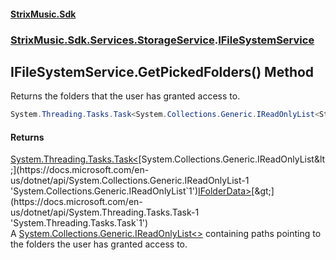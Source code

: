 #### [StrixMusic.Sdk](./index.md 'index')
### [StrixMusic.Sdk.Services.StorageService](./StrixMusic-Sdk-Services-StorageService.md 'StrixMusic.Sdk.Services.StorageService').[IFileSystemService](./StrixMusic-Sdk-Services-StorageService-IFileSystemService.md 'StrixMusic.Sdk.Services.StorageService.IFileSystemService')
## IFileSystemService.GetPickedFolders() Method
Returns the folders that the user has granted access to.  
```csharp
System.Threading.Tasks.Task<System.Collections.Generic.IReadOnlyList<StrixMusic.Sdk.Interfaces.Storage.IFolderData?>> GetPickedFolders();
```
#### Returns
[System.Threading.Tasks.Task&lt;](https://docs.microsoft.com/en-us/dotnet/api/System.Threading.Tasks.Task-1 'System.Threading.Tasks.Task`1')[System.Collections.Generic.IReadOnlyList&lt;](https://docs.microsoft.com/en-us/dotnet/api/System.Collections.Generic.IReadOnlyList-1 'System.Collections.Generic.IReadOnlyList`1')[IFolderData](./StrixMusic-Sdk-Interfaces-Storage-IFolderData.md 'StrixMusic.Sdk.Interfaces.Storage.IFolderData')[&gt;](https://docs.microsoft.com/en-us/dotnet/api/System.Collections.Generic.IReadOnlyList-1 'System.Collections.Generic.IReadOnlyList`1')[&gt;](https://docs.microsoft.com/en-us/dotnet/api/System.Threading.Tasks.Task-1 'System.Threading.Tasks.Task`1')  
A [System.Collections.Generic.IReadOnlyList&lt;&gt;](https://docs.microsoft.com/en-us/dotnet/api/System.Collections.Generic.IReadOnlyList-1 'System.Collections.Generic.IReadOnlyList`1') containing paths pointing to the folders the user has granted access to.  
